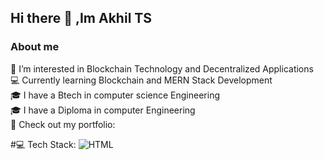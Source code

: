 ## Hi there 👋 ,Im Akhil TS
<h3>About me</h3>
👀 I’m interested in Blockchain Technology and Decentralized Applications<br>
💻 Currently learning Blockchain and MERN Stack Development<br>
🎓 I have a Btech in computer science Engineering<br>
🎓 I have a Diploma in computer Engineering<br>
🔗 Check out my portfolio:

#💻 Tech Stack:
![HTML](https://img.shields.io/badge/HTML-%23ca7f05?logo=html5&logoColor=%2399c404
)


